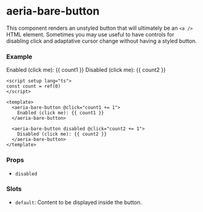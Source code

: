 <script setup lang="ts">
import { ref } from 'vue'
import { AeriaBareButton } from 'aeria-ui'
import ResultBox from '../../src/components/result-box.vue'

const count1 = ref(0)
const count2 = ref(0)
</script>

# aeria-bare-button

This component renders an unstyled button that will ultimately be an `<a />` HTML element. Sometimes you may use useful to have controls for disabling click and adaptative cursor change without having a styled button.

### Example

<result-box class="mb-4">
  <aeria-bare-button @click="count1 += 1">
    Enabled (click me): {{ count1 }}
  </aeria-bare-button>
</result-box>

<result-box>
  <aeria-bare-button disabled @click="count2 += 1">
    Disabled (click me): {{ count2 }}
  </aeria-bare-button>
</result-box>

```vue
<script setup lang="ts">
const count = ref(0)
</script>

<template>
  <aeria-bare-button @click="count1 += 1">
    Enabled (click me): {{ count1 }}
  </aeria-bare-button>

  <aeria-bare-button disabled @click="count2 += 1">
    Disabled (click me): {{ count2 }}
  </aeria-bare-button>
</template>
```

### Props

- `disabled` <Badge type="tip" text="boolean?" /> 

### Slots

- `default`: Content to be displayed inside the button.

